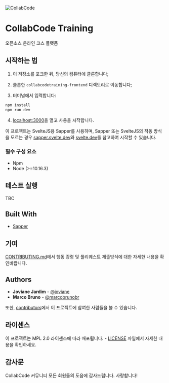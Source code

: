 ![CollabCode](../../collabcode.png "Logo da CollabCode")

# CollabCode Training

오픈소스 온라인 코스 플랫폼

## 시작하는 법

1. 이 저장소를 포크한 뒤, 당신의 컴퓨터에 클론합니다;

2. 클론한 `collabcodetraining-frontend` 디렉토리로 이동합니다;

3. 터미널에서 입력합니다:

```bash
npm install
npm run dev
```

4. [localhost:3000](http://localhost:3000)을 열고 사용을 시작합니다.

이 프로젝트는 SvelteJS용 Sapper를 사용하며, Sapper 또는 SvelteJS의 작동 방식을 모르는 경우 [sapper.svelte.dev](https://sapper.svelte.dev)와 [svelte.dev](https://svelte.dev)를 참고하여 시작할 수 있습니다.

### 필수 구성 요소

* Npm
* Node (>=10.16.3)

## 테스트 실행

TBC

## Built With

* [Sapper](https://sapper.svelte.dev)

## 기여

[CONTRIBUTING.md](CONTRIBUTING_ko.md)에서 행동 강령 및 풀리퀘스트 제출방식에 대한 자세한 내용을 확인바랍니다.

## Authors

* **Joviane Jardim** - [@joviane](https://twitter.com/jovianejardim)
* **Marco Bruno** - [@marcobrunobr](https://twitter.com/marcobrunobr)

또한, [contributors](https://github.com/CollabCodeTech/collabcodetraining-frontend/contributors)에서 이 프로젝트에 참여한 사람들을 볼 수 있습니다.

## 라이센스

이 프로젝트는 MPL 2.0 라이센스에 따라 배포됩니다. - [LICENSE](../../LICENSE) 파일에서 자세한 내용을 확인하세요.

## 감사문

CollabCode 커뮤니티 모든 회원들의 도움에 감사드립니다. 사랑합니다!
